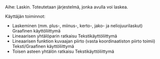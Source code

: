 
Aihe: Laskin. Toteutetaan järjestelmä, jonka avulla voi laskea.

Käyttäjän toiminnot: 
- Laskeminen (mm. plus-, miinus-, kerto-, jako- ja neliojuurilaskut) Graafinen käyttöliittymä
- Lineaarisen yhtälöparin ratkaisu Tekstikäyttöliittymä
- Lineaarisen funktion kuvaajan piirto (vasta koordinaatiston piirto toimii) Teksti/Graafinen käyttöliittymä
- Toisen asteen yhtälön ratkaisu Tekstikäyttöliittymä

